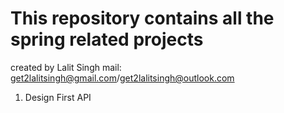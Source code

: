 # This repository contains all the spring related projects
 created by Lalit Singh mail: get2lalitsingh@gmail.com/get2lalitsingh@outlook.com
 1. Design First API
